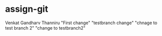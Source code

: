 # assign-git
Venkat Gandharv Thanniru
"First change"
"testbranch change"
"chnage to test branch 2"
"change to testbranch2"

